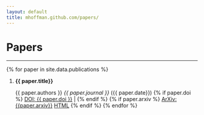 ```yaml
---
layout: default
title: mhoffman.github.com/papers/
---
```


# Papers

<hr />

{% for paper in site.data.publications %}
1. **{{ paper.title}}**

   {{ paper.authors }} _{{ paper.journal }}_ ({{ paper.date}})
   {% if paper.doi %} <a href='http://dx.doi.org/{{ paper.doi }}'>DOI: {{ paper.doi }}</a> | {% endif %} {% if paper.arxiv %} <a href="http://arxiv.org/abs/{{paper.arxiv}}">ArXiv:{{paper.arxiv}}</a> <a href="https://www.arxiv-vanity.com/papers/{{paper.arxiv}}/">HTML</a> {% endif %}
{% endfor %}
